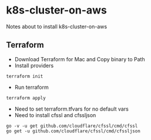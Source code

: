 # k8s-cluster-on-aws

Notes about to install k8s-cluster-on-aws

## Terraform

* Download Terraform for Mac and Copy binary to Path
* Install providers
```
terraform init
```
* Run terraform
```
terraform apply
```

* Need to set terraform.tfvars for no default vars
* Need to install cfssl and cfssljson
```
go -v -u get github.com/cloudflare/cfssl/cmd/cfssl
go get -u github.com/cloudflare/cfssl/cmd/cfssljson
```
